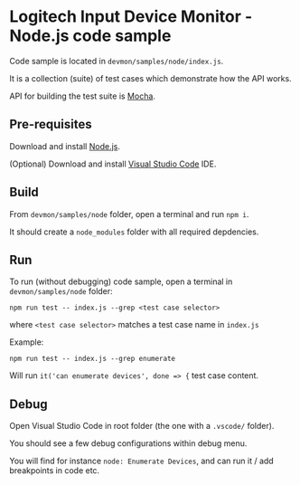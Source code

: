 # Logitech Input Device Monitor - Node.js code sample

Code sample is located in `devmon/samples/node/index.js`.

It is a collection (suite) of test cases which demonstrate how the API works.

API for building the test suite is [Mocha](https://mochajs.org).

## Pre-requisites

Download and install [Node.js](http://nodejs.org/download/).

(Optional) Download and install [Visual Studio Code](https://code.visualstudio.com/) IDE.

## Build

From `devmon/samples/node` folder, open a terminal and run `npm i`.

It should create a `node_modules` folder with all required depdencies.

## Run

To run (without debugging) code sample, open a terminal in `devmon/samples/node` folder:

```
npm run test -- index.js --grep <test case selector>
```

where `<test case selector>` matches a test case name in `index.js`

Example:

```
npm run test -- index.js --grep enumerate
```

Will run ```it('can enumerate devices', done => {``` test case content.

## Debug

Open Visual Studio Code in root folder (the one with a `.vscode/` folder).

You should see a few debug configurations within debug menu.

You will find for instance `node: Enumerate Devices`, and can run it / add breakpoints in code etc.
